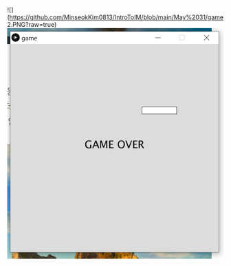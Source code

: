 ![](https://github.com/MinseokKim0813/IntroToIM/blob/main/May%2031/game 2.PNG?raw=true)
![](https://github.com/MinseokKim0813/IntroToIM/blob/main/May%2031/game1.PNG?raw=true)
